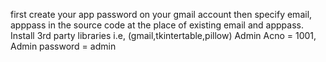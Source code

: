 first create your app password on your gmail account then specify email, apppass in the source code at the place of existing email and apppass.
Install 3rd party libraries i.e, (gmail,tkintertable,pillow)
Admin Acno = 1001, 
Admin password = admin
